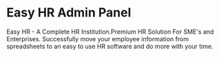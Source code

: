 # Easy HR Admin Panel 




Easy HR - A Complete HR Institution.Premium HR Solution For SME's and Enterprises. Successfully move your employee information from spreadsheets to an easy to use HR software and do more with your time.

